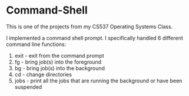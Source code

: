 # Command-Shell


This is one of the projects from my CS537 Operating Systems Class.

I implemented a command shell prompt. 
I specifically handled 6 different command line functions:

1. exit - exit from the command prompt
2. fg - bring job(s) into the foreground
3. bg - bring job(s) into the background
4. cd - change directories 
5. jobs - print all the jobs that are running the background or have been suspended

